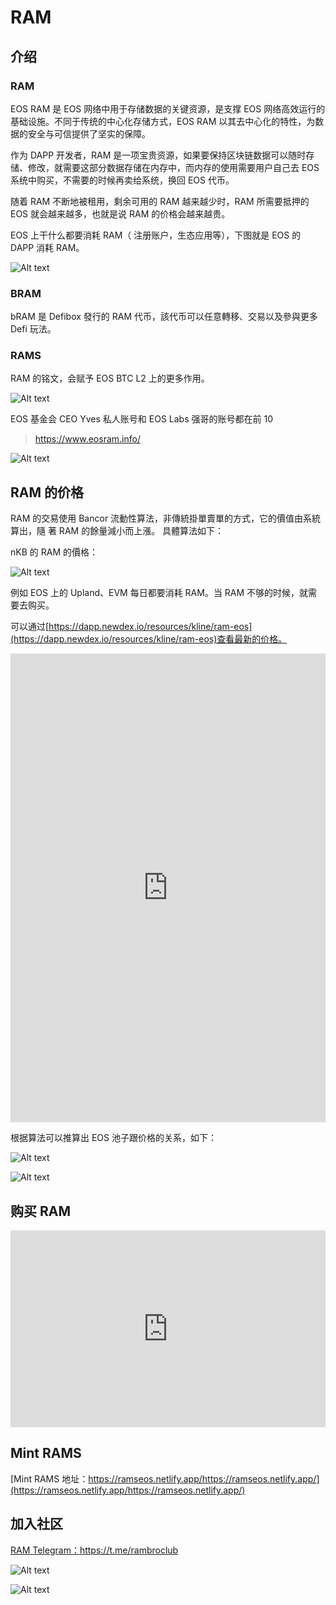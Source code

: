# RAM

## 介绍

### RAM

EOS RAM 是 EOS 网络中用于存储数据的关键资源，是支撑 EOS 网络高效运行的基础设施。不同于传统的中心化存储方式，EOS RAM 以其去中心化的特性，为数据的安全与可信提供了坚实的保障。

作为 DAPP 开发者，RAM 是一项宝贵资源，如果要保持区块链数据可以随时存储、修改，就需要这部分数据存储在内存中，而内存的使用需要用户自己去 EOS 系统中购买，不需要的时候再卖给系统，换回 EOS 代币。

随着 RAM 不断地被租用，剩余可用的 RAM 越来越少时，RAM 所需要抵押的 EOS 就会越来越多，也就是说 RAM 的价格会越来越贵。

EOS 上干什么都要消耗 RAM（ 注册账户，生态应用等），下图就是 EOS 的 DAPP 消耗 RAM。

![Alt text](image-5.png)

### BRAM

bRAM 是 Defibox 發行的 RAM 代币，該代币可以任意轉移、交易以及參與更多 Defi 玩法。

### RAMS

RAM 的铭文，会赋予 EOS BTC L2 上的更多作用。

![Alt text](image-2.png)

EOS 基金会 CEO Yves 私人账号和 EOS Labs 强哥的账号都在前 10

> https://www.eosram.info/

![Alt text](image-6.png)


## RAM 的价格

RAM 的交易使用 Bancor 流動性算法，非傳統掛單賣單的方式，它的價值由系統算出，隨
著 RAM 的餘量減小而上漲。
具體算法如下：

nKB 的 RAM 的價格：

![Alt text](image-1.png)

例如 EOS 上的 Upland、EVM 每日都要消耗 RAM。当 RAM 不够的时候，就需要去购买。

可以通过[https://dapp.newdex.io/resources/kline/ram-eos](https://dapp.newdex.io/resources/kline/ram-eos)查看最新的价格。

<iframe id="iframe" height=750 width=100% frameborder=0 allowfullscreen="true" src="https://dapp.newdex.io/resources/kline/ram-eos">  
</iframe>

根据算法可以推算出 EOS 池子跟价格的关系，如下：

![Alt text](image-4.png)

![Alt text](image-3.png)

## 购买 RAM

<iframe width="100%" height="315" src="https://www.youtube.com/embed/1hM-DB15P8I?si=X4UO5uPz3QKxLxzN" title="YouTube video player" frameborder="0" allow="accelerometer; autoplay; clipboard-write; encrypted-media; gyroscope; picture-in-picture; web-share" allowfullscreen></iframe>

## Mint RAMS

[Mint RAMS 地址：https://ramseos.netlify.app/https://ramseos.netlify.app/](https://ramseos.netlify.app/https://ramseos.netlify.app/)

## 加入社区

[RAM Telegram：https://t.me/rambroclub ](https://t.me/rambroclub)

![Alt text](image-7.png)

![Alt text](image-8.png)